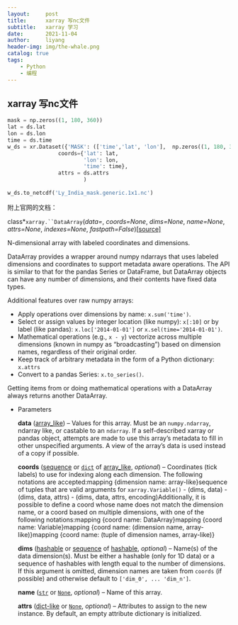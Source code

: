 ```yaml
---
layout:     post
title:      xarray 写nc文件
subtitle:   xarray 学习
date:       2021-11-04
author:     liyang
header-img: img/the-whale.png
catalog: true
tags:
    - Python
    - 编程
---
```

## xarray 写nc文件

```python
mask = np.zeros((1, 180, 360))
lat = ds.lat
lon = ds.lon
time = ds.time
w_ds = xr.Dataset({'MASK': (['time','lat', 'lon'],  np.zeros((1, 180, 360)),ds['MASK'].attrs )},
                coords={'lat': lat,
                        'lon': lon,
                        'time': time},
                attrs = ds.attrs
                        )
                   
w_ds.to_netcdf('Ly_India_mask.generic.1x1.nc')
```



附上官网的文档：

class*`xarray.``DataArray`(*data=<NA>*, *coords=None*, *dims=None*, *name=None*, *attrs=None*, *indexes=None*, *fastpath=False*)[[source\]](https://github.com/pydata/xarray/blob/main/xarray/core/dataarray.py#L222-L4629)

N-dimensional array with labeled coordinates and dimensions.

DataArray provides a wrapper around numpy ndarrays that uses labeled dimensions and coordinates to support metadata aware operations. The API is similar to that for the pandas Series or DataFrame, but DataArray objects can have any number of dimensions, and their contents have fixed data types.

Additional features over raw numpy arrays:

- Apply operations over dimensions by name: `x.sum('time')`.
- Select or assign values by integer location (like numpy): `x[:10]` or by label (like pandas): `x.loc['2014-01-01']` or `x.sel(time='2014-01-01')`.
- Mathematical operations (e.g., `x - y`) vectorize across multiple dimensions (known in numpy as “broadcasting”) based on dimension names, regardless of their original order.
- Keep track of arbitrary metadata in the form of a Python dictionary: `x.attrs`
- Convert to a pandas Series: `x.to_series()`.

Getting items from or doing mathematical operations with a DataArray always returns another DataArray.

- Parameters

  **data** ([array_like](https://numpy.org/doc/stable/glossary.html#term-array_like)) – Values for this array. Must be an `numpy.ndarray`, ndarray like, or castable to an `ndarray`. If a self-described xarray or pandas object, attempts are made to use this array’s metadata to fill in other unspecified arguments. A view of the array’s data is used instead of a copy if possible.

  **coords** ([sequence](https://docs.python.org/3/glossary.html#term-sequence) or [`dict`](https://docs.python.org/3/library/stdtypes.html#dict) of [array_like](https://numpy.org/doc/stable/glossary.html#term-array_like), *optional*) – Coordinates (tick labels) to use for indexing along each dimension. The following notations are accepted:mapping {dimension name: array-like}sequence of tuples that are valid arguments for `xarray.Variable()` - (dims, data) - (dims, data, attrs) - (dims, data, attrs, encoding)Additionally, it is possible to define a coord whose name does not match the dimension name, or a coord based on multiple dimensions, with one of the following notations:mapping {coord name: DataArray}mapping {coord name: Variable}mapping {coord name: (dimension name, array-like)}mapping {coord name: (tuple of dimension names, array-like)}

  **dims** ([hashable](http://xarray.pydata.org/en/stable/user-guide/terminology.html#term-name) or [sequence](https://docs.python.org/3/glossary.html#term-sequence) of [hashable](http://xarray.pydata.org/en/stable/user-guide/terminology.html#term-name), *optional*) – Name(s) of the data dimension(s). Must be either a hashable (only for 1D data) or a sequence of hashables with length equal to the number of dimensions. If this argument is omitted, dimension names are taken from `coords` (if possible) and otherwise default to `['dim_0', ... 'dim_n']`.

  **name** ([`str`](http://xarray.pydata.org/en/stable/generated/xarray.DataArray.str.html#xarray.DataArray.str) or [`None`](https://docs.python.org/3/library/constants.html#None), *optional*) – Name of this array.

  **attrs** ([dict-like](https://docs.python.org/3/glossary.html#term-mapping) or [`None`](https://docs.python.org/3/library/constants.html#None), *optional*) – Attributes to assign to the new instance. By default, an empty attribute dictionary is initialized.